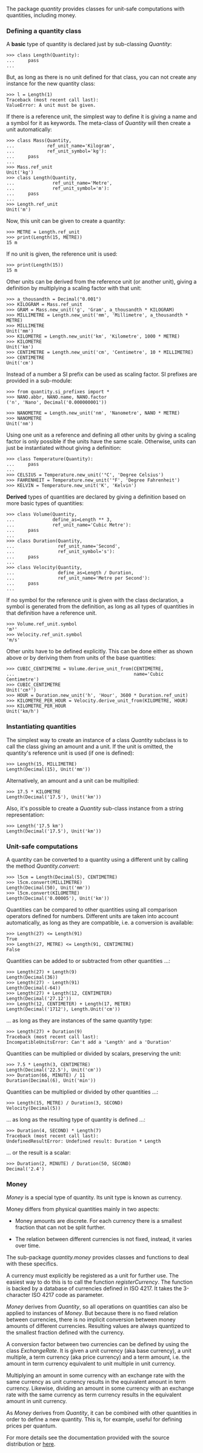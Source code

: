 The package _quantity_ provides classes for unit-safe computations with
quantities, including money.

### Defining a quantity class

A **basic** type of quantity is declared just by sub-classing _Quantity_:

    >>> class Length(Quantity):
    ...     pass
    ...

But, as long as there is no unit defined for that class, you can not create
any instance for the new quantity class:

    >>> l = Length(1)
    Traceback (most recent call last):
    ValueError: A unit must be given.

If there is a reference unit, the simplest way to define it is giving a name
and a symbol for it as keywords. The meta-class of _Quantity_ will
then create a unit automatically:

    >>> class Mass(Quantity,
    ...            ref_unit_name='Kilogram',
    ...            ref_unit_symbol='kg'):
    ...     pass
    ...
    >>> Mass.ref_unit
    Unit('kg')
    >>> class Length(Quantity,
    ...              ref_unit_name='Metre',
    ...              ref_unit_symbol='m'):
    ...     pass
    ...
    >>> Length.ref_unit
    Unit('m')

Now, this unit can be given to create a quantity:

    >>> METRE = Length.ref_unit
    >>> print(Length(15, METRE))
    15 m

If no unit is given, the reference unit is used:

    >>> print(Length(15))
    15 m

Other units can be derived from the reference unit (or another unit), giving
a definition by multiplying a scaling factor with that unit:

    >>> a_thousandth = Decimal("0.001")
    >>> KILOGRAM = Mass.ref_unit
    >>> GRAM = Mass.new_unit('g', 'Gram', a_thousandth * KILOGRAM)
    >>> MILLIMETRE = Length.new_unit('mm', 'Millimetre', a_thousandth * METRE)
    >>> MILLIMETRE
    Unit('mm')
    >>> KILOMETRE = Length.new_unit('km', 'Kilometre', 1000 * METRE)
    >>> KILOMETRE
    Unit('km')
    >>> CENTIMETRE = Length.new_unit('cm', 'Centimetre', 10 * MILLIMETRE)
    >>> CENTIMETRE
    Unit('cm')

Instead of a number a SI prefix can be used as scaling factor. SI prefixes are
provided in a sub-module:

    >>> from quantity.si_prefixes import *
    >>> NANO.abbr, NANO.name, NANO.factor
    ('n', 'Nano', Decimal('0.000000001'))

    >>> NANOMETRE = Length.new_unit('nm', 'Nanometre', NANO * METRE)
    >>> NANOMETRE
    Unit('nm')

Using one unit as a reference and defining all other units by giving a
scaling factor is only possible if the units have the same scale. Otherwise,
units can just be instantiated without giving a definition:

    >>> class Temperature(Quantity):
    ...     pass
    ...
    >>> CELSIUS = Temperature.new_unit('°C', 'Degree Celsius')
    >>> FAHRENHEIT = Temperature.new_unit('°F', 'Degree Fahrenheit')
    >>> KELVIN = Temperature.new_unit('K', 'Kelvin')

**Derived** types of quantities are declared by giving a definition based on
more basic types of quantities:

    >>> class Volume(Quantity,
    ...              define_as=Length ** 3,
    ...              ref_unit_name='Cubic Metre'):
    ...     pass
    ...
    >>> class Duration(Quantity,
    ...                ref_unit_name='Second',
    ...                ref_unit_symbol='s'):
    ...     pass
    ...
    >>> class Velocity(Quantity,
    ...                define_as=Length / Duration,
    ...                ref_unit_name='Metre per Second'):
    ...     pass
    ...

If no symbol for the reference unit is given with the class declaration, a
symbol is generated from the definition, as long as all types of quantities
in that definition have a reference unit.

    >>> Volume.ref_unit.symbol
    'm³'
    >>> Velocity.ref_unit.symbol
    'm/s'

Other units have to be defined explicitly. This can be done either as shown
above or by deriving them from units of the base quantities:

    >>> CUBIC_CENTIMETRE = Volume.derive_unit_from(CENTIMETRE,
    ...                                            name='Cubic Centimetre')
    >>> CUBIC_CENTIMETRE
    Unit('cm³')
    >>> HOUR = Duration.new_unit('h', 'Hour', 3600 * Duration.ref_unit)
    >>> KILOMETRE_PER_HOUR = Velocity.derive_unit_from(KILOMETRE, HOUR)
    >>> KILOMETRE_PER_HOUR
    Unit('km/h')

### Instantiating quantities

The simplest way to create an instance of a class _Quantity_ subclass is to
call the class giving an amount and a unit. If the unit is omitted, the
quantity's reference unit is used (if one is defined):

    >>> Length(15, MILLIMETRE)
    Length(Decimal(15), Unit('mm'))

Alternatively, an amount and a unit can be multiplied:

    >>> 17.5 * KILOMETRE
    Length(Decimal('17.5'), Unit('km'))

Also, it's possible to create a _Quantity_ sub-class instance from a string
representation:

    >>> Length('17.5 km')
    Length(Decimal('17.5'), Unit('km'))

### Unit-safe computations

A quantity can be converted to a quantity using a different unit by calling
the method _Quantity.convert_:

    >>> l5cm = Length(Decimal(5), CENTIMETRE)
    >>> l5cm.convert(MILLIMETRE)
    Length(Decimal(50), Unit('mm'))
    >>> l5cm.convert(KILOMETRE)
    Length(Decimal('0.00005'), Unit('km'))

Quantities can be compared to other quantities using all comparison operators
defined for numbers. Different units are taken into account automatically, as
long as they are compatible, i.e. a conversion is available:

    >>> Length(27) <= Length(91)
    True
    >>> Length(27, METRE) <= Length(91, CENTIMETRE)
    False

Quantities can be added to or subtracted from other quantities …:

    >>> Length(27) + Length(9)
    Length(Decimal(36))
    >>> Length(27) - Length(91)
    Length(Decimal(-64))
    >>> Length(27) + Length(12, CENTIMETER)
    Length(Decimal('27.12'))
    >>> Length(12, CENTIMETER) + Length(17, METER)
    Length(Decimal('1712'), Length.Unit('cm'))

… as long as they are instances of the same quantity type:

    >>> Length(27) + Duration(9)
    Traceback (most recent call last):
    IncompatibleUnitsError: Can't add a 'Length' and a 'Duration'

Quantities can be multiplied or divided by scalars, preserving the unit:

    >>> 7.5 * Length(3, CENTIMETRE)
    Length(Decimal('22.5'), Unit('cm'))
    >>> Duration(66, MINUTE) / 11
    Duration(Decimal(6), Unit('min'))

Quantities can be multiplied or divided by other quantities …:

    >>> Length(15, METRE) / Duration(3, SECOND)
    Velocity(Decimal(5))

… as long as the resulting type of quantity is defined …:

    >>> Duration(4, SECOND) * Length(7)
    Traceback (most recent call last):
    UndefinedResultError: Undefined result: Duration * Length

… or the result is a scalar:

    >>> Duration(2, MINUTE) / Duration(50, SECOND)
    Decimal('2.4')

### Money

_Money_ is a special type of quantity. Its unit type is known as currency.

Money differs from physical quantities mainly in two aspects:

* Money amounts are discrete. For each currency there is a smallest fraction
  that can not be split further.

* The relation between different currencies is not fixed, instead, it varies
  over time.

The sub-package _quantity.money_ provides classes and functions to deal
with these specifics.

A currency must explicitly be registered as a unit for further use. The
easiest way to do this is to call the function _registerCurrency_. The
function is backed by a database of currencies defined in ISO 4217. It takes
the 3-character ISO 4217 code as parameter.

_Money_ derives from _Quantity_, so all operations on quantities can also be
applied to instances of _Money_. But because there is no fixed relation
between currencies, there is no implicit conversion between money amounts of
different currencies. Resulting values are always quantized to the smallest
fraction defined with the currency.

A conversion factor between two currencies can be defined by using the
class _ExchangeRate_. It is given a unit currency (aka base currency), a unit
multiple, a term currency (aka price currency) and a term amount, i.e. the
amount in term currency equivalent to unit multiple in unit currency.

Multiplying an amount in some currency with an exchange rate with the same
currency as unit currency results in the equivalent amount in term currency.
Likewise, dividing an amount in some currency with an exchange rate with the
same currency as term currency results in the equivalent amount in unit
currency.

As _Money_ derives from _Quantity_, it can be combined with other quantities
in order to define a new quantity. This is, for example, useful for defining
prices per quantum.

For more details see the documentation provided with the source distribution
or [here](https://quantity.readthedocs.io/).
